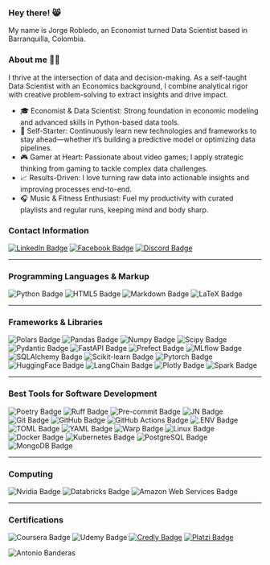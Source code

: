 ### **Hey there!** 😸 
My name is Jorge Robledo, an Economist turned Data Scientist based in Barranquilla, Colombia.

### **About me** 👋🏻
I thrive at the intersection of data and decision-making. As a self-taught Data Scientist with an Economics background, I combine analytical rigor with creative problem-solving to extract insights and drive impact.
  - 🎓 Economist & Data Scientist: Strong foundation in economic modeling and advanced skills in Python-based data tools.
  - 🚀 Self-Starter: Continuously learn new technologies and frameworks to stay ahead—whether it’s building a predictive model or optimizing data pipelines.
  - 🎮 Gamer at Heart: Passionate about video games; I apply strategic thinking from gaming to tackle complex data challenges.
  - 📈 Results-Driven: I love turning raw data into actionable insights and improving processes end-to-end.
  - 🎧 Music & Fitness Enthusiast: Fuel my productivity with curated playlists and regular runs, keeping mind and body sharp.

### **Contact Information**
[![LinkedIn Badge](https://img.shields.io/badge/LinkedIn-0A66C2?style=for-the-badge&logo=linkedin&logoColor=white)](https://www.linkedin.com/in/jorge-robledo11)
[![Facebook Badge](https://img.shields.io/badge/Facebook-1877F2?style=for-the-badge&logo=facebook&logoColor=white)](https://web.facebook.com/robledo1337)
[![Discord Badge](https://img.shields.io/badge/Discord-5865F2?style=for-the-badge&logo=discord&logoColor=white)](https://discord.gg/4gsqa6Ups7)

---
### **Programming Languages & Markup**
![Python Badge](https://img.shields.io/badge/Python-3776AB.svg?style=for-the-badge&logo=python&logoColor=white)
![HTML5 Badge](https://img.shields.io/badge/HTML5-E34F26.svg?style=for-the-badge&logo=html5&logoColor=white)
![Markdown Badge](https://img.shields.io/badge/Markdown-000000.svg?style=for-the-badge&logo=markdown&logoColor=white)
![LaTeX Badge](https://img.shields.io/badge/LaTeX-008080.svg?&style=for-the-badge&logo=latex&logoColor=white)

---
### **Frameworks & Libraries**
![Polars Badge](https://img.shields.io/badge/Polars-CD792C?style=for-the-badge&logo=polars&logoColor=white)
![Pandas Badge](https://img.shields.io/badge/Pandas-150458?style=for-the-badge&logo=pandas&logoColor=white)
![Numpy Badge](https://img.shields.io/badge/Numpy-013243?style=for-the-badge&logo=numpy&logoColor=white)
![Scipy Badge](https://img.shields.io/badge/Scipy-8CAAE6?style=for-the-badge&logo=scipy&logoColor=white)
![Pydantic Badge](https://img.shields.io/badge/Pydantic-E92063?style=for-the-badge&logo=pydantic&logoColor=white)
![FastAPI Badge](https://img.shields.io/badge/FastAPI-009688?style=for-the-badge&logo=fastapi&logoColor=white)
![Prefect Badge](https://img.shields.io/badge/Prefect-070E10?style=for-the-badge&logo=prefect&logoColor=white)
![MLflow Badge](https://img.shields.io/badge/MLflow-0194E2?style=for-the-badge&logo=mlflow&logoColor=white)
![SQLAlchemy Badge](https://img.shields.io/badge/SQLAlchemy-D71F00?style=for-the-badge&logo=sqlalchemy&logoColor=white)
![Scikit-learn Badge](https://img.shields.io/badge/Scikit_learn-F7931E?style=for-the-badge&logo=scikit-learn&logoColor=white)
![Pytorch Badge](https://img.shields.io/badge/Pytorch-EE4C2C?style=for-the-badge&logo=pytorch&logoColor=white)
![HuggingFace Badge](https://img.shields.io/badge/Hugging_Face-FFD21E?style=for-the-badge&logo=hugging-face&logoColor=white)
![LangChain Badge](https://img.shields.io/badge/LangChain-1C3C3C?style=for-the-badge&logo=langchain&logoColor=white)
![Plotly Badge](https://img.shields.io/badge/Plotly-3F4F75?style=for-the-badge&logo=plotly&logoColor=white)
![Spark Badge](https://img.shields.io/badge/Spark-E25A1C?style=for-the-badge&logo=apachespark&logoColor=white)

---
### **Best Tools for Software Development**
![Poetry Badge](https://img.shields.io/badge/Poetry-60A5FA?style=for-the-badge&logo=poetry&logoColor=white)
![Ruff Badge](https://img.shields.io/badge/Ruff-D7FF64?style=for-the-badge&logo=ruff&logoColor=white)
![Pre-commit Badge](https://img.shields.io/badge/Pre_commit-FAB040?style=for-the-badge&logo=pre-commit&logoColor=white)
![JN Badge](https://img.shields.io/badge/Jupyter-F37626.svg?&style=for-the-badge&logo=Jupyter&logoColor=white)
![Git Badge](https://img.shields.io/badge/Git-F05032?style=for-the-badge&logo=git&logoColor=white)
![GitHub Badge](https://img.shields.io/badge/GitHub-181717?style=for-the-badge&logo=github&logoColor=white)
![GitHub Actions Badge](https://img.shields.io/badge/GitHub_Actions-2088FF?style=for-the-badge&logo=githubactions&logoColor=white)
![.ENV Badge](https://img.shields.io/badge/.env-ECD53F.svg?&style=for-the-badge&logo=dotenv&logoColor=white)
![TOML Badge](https://img.shields.io/badge/toml-9C4121.svg?&style=for-the-badge&logo=toml&logoColor=white)
![YAML Badge](https://img.shields.io/badge/yaml-CB171E.svg?&style=for-the-badge&logo=yaml&logoColor=white)
![Warp Badge](https://img.shields.io/badge/Warp-01A4FF?style=for-the-badge&logo=warp&logoColor=white)
![Linux Badge](https://img.shields.io/badge/Linux-FCC624?style=for-the-badge&logo=linux&logoColor=white)
![Docker Badge](https://img.shields.io/badge/Docker-2496ED?style=for-the-badge&logo=docker&logoColor=white)
![Kubernetes Badge](https://img.shields.io/badge/Kubernetes-326CE5?style=for-the-badge&logo=kubernetes&logoColor=white)
![PostgreSQL Badge](https://img.shields.io/badge/PostgreSQL-4169E1.svg?style=for-the-badge&logo=postgresql&logoColor=white)
![MongoDB Badge](https://img.shields.io/badge/MongoDB-47A248.svg?style=for-the-badge&logo=mongodb&logoColor=white)

---
### **Computing**
![Nvidia Badge](https://img.shields.io/badge/Nvidia-76B900.svg?&style=for-the-badge&logo=nvidia&logoColor=white)
![Databricks Badge](https://img.shields.io/badge/Databricks-FF3621.svg?style=for-the-badge&logo=databricks&logoColor=white)
![Amazon Web Services Badge](https://img.shields.io/badge/Amazon_Web_Services-232F3E.svg?style=for-the-badge&logo=amazonwebservices&logoColor=white)

---
### **Certifications**
![Coursera Badge](https://img.shields.io/badge/Coursera-0056D2?style=for-the-badge&logo=coursera&logoColor=white)
![Udemy Badge](https://img.shields.io/badge/Udemy-A435F0?style=for-the-badge&logo=udemy&logoColor=white)
[![Credly Badge](https://img.shields.io/badge/Credly-FF6B00?style=for-the-badge&logo=credly&logoColor=white)](https://www.credly.com/users/jorge-robledo.8de15cb7/badges)
[![Platzi Badge](https://img.shields.io/badge/Platzi-98CA3F?style=for-the-badge&logo=platzi&logoColor=white)](https://platzi.com/p/robledo.1337)

![Antonio Banderas](https://media1.giphy.com/media/v1.Y2lkPTc5MGI3NjExanhiNmpieXFpZm54MHluend5bXAxYWlrM29rdnRvZXJmMjE4dWh4eiZlcD12MV9pbnRlcm5hbF9naWZfYnlfaWQmY3Q9Zw/aq6Thivv9V9lu/giphy.gif)
